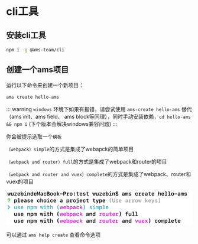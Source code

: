 # cli工具

## 安装cli工具

```sh
npm i -g @ams-team/cli
```

## 创建一个ams项目
运行以下命令来创建一个新项目：

```sh
ams create hello-ams
```

::: warning
`windows` 环境下如果有报错，请尝试使用 `ams-create hello-ams` 替代（ams init、ams field、 ams block等同理），同时手动安装依赖，`cd hello-ams && npm i` (下个版本会解决windows兼容问题)
:::

你会被提示选取一个`模板`

`（webpack）simple`的方式是集成了webapck的简单项目

`（webpack and router）full`的方式是集成了webpack和router的项目

`（webpack and router and vuex）complete`的方式是集成了webpack、router和vuex的项目

![create](../assets/cli-create.png)

可以通过 `ams help create` 查看命令选项
